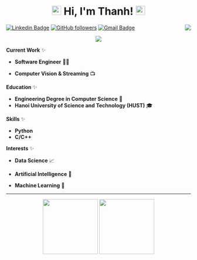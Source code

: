 <h1 align="center">
<img src="https://media.giphy.com/media/hvRJCLFzcasrR4ia7z/giphy.gif" width="25px"> Hi, I'm Thanh! <img src="https://media.giphy.com/media/hvRJCLFzcasrR4ia7z/giphy.gif" width="25px">
</h1>

<img align="right" src="https://komarev.com/ghpvc/?username=thanhlnbka&style=flat-square&color=blueviolet">

[![Linkedin Badge](https://img.shields.io/badge/-Th%C3%A0nh%20L%C6%B0u-blue?style=social&logo=Linkedin&logoColor=blue&link=https://www.linkedin.com/in/th%C3%A0nh-l%C6%B0u-305553188/)](https://www.linkedin.com/in/th%C3%A0nh-l%C6%B0u-305553188/)  [![GitHub followers](https://img.shields.io/github/followers/thanhlnbka?label=Follow&style=social)](https://github.com/thanhlnbka/?tab=follow) [![Gmail Badge](https://img.shields.io/badge/-thanhlnbka%40gmail.com-c14438?style=social&logo=Gmail&logoColor=red&link=mailto:thanhlnbka@gmail.com)](mailto:thanhlnbka@gmail.com)


<!-- Typing SVG by DenverCoder1 - https://github.com/DenverCoder1/readme-typing-svg -->
<p align="center">
  <a href="https://github.com/DenverCoder1/readme-typing-svg"><img src="https://readme-typing-svg.herokuapp.com?lines=AI%20|%20Software%20|%20Streaming%20Engineer;&center=true&width=620&height=45"></a>
</p>

**Current Work** ✨
* **Software Engineer** 🧑‍💻

* **Computer Vision & Streaming** 📺

**Education** ✨

* **Engineering Degree in Computer Science** 🎯
* **Hanoi University of Science and Technology (HUST)** 🎓

**Skills** ✨

* **Python**
* **C/C++** 

**Interests** ✨

* **Data Science** 📈

* **Artificial Intelligence** 🤯

* **Machine Learning** 🤖

<hr>

<p align= "center">
  <img height= "150" src="https://github-readme-stats.vercel.app/api?username=thanhlnbka&theme=react&show_icons=true&include_all_commits=true" />
  <img height= "150" src="https://github-readme-stats.vercel.app/api/top-langs/?username=thanhlnbka&theme=react&layout=compact" />
</p>

